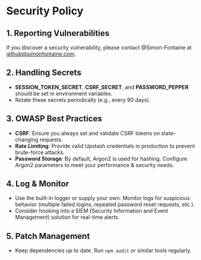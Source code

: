 # Security Policy

## 1. Reporting Vulnerabilities

If you discover a security vulnerability, please contact @Simon-Fontaine at [github@simonfontaine.com](mailto:github@simonfontaine.com).

## 2. Handling Secrets

- **SESSION_TOKEN_SECRET**, **CSRF_SECRET**, and **PASSWORD_PEPPER** should be set in environment variables.
- Rotate these secrets periodically (e.g., every 90 days).

## 3. OWASP Best Practices

- **CSRF**: Ensure you always set and validate CSRF tokens on state-changing requests.
- **Rate Limiting**: Provide valid Upstash credentials in production to prevent brute-force attacks.
- **Password Storage**: By default, Argon2 is used for hashing. Configure Argon2 parameters to meet your performance & security needs.

## 4. Log & Monitor

- Use the built-in logger or supply your own. Monitor logs for suspicious behavior (multiple failed logins, repeated password reset requests, etc.).
- Consider hooking into a SIEM (Security Information and Event Management) solution for real-time alerts.

## 5. Patch Management

- Keep dependencies up to date. Run `npm audit` or similar tools regularly.
